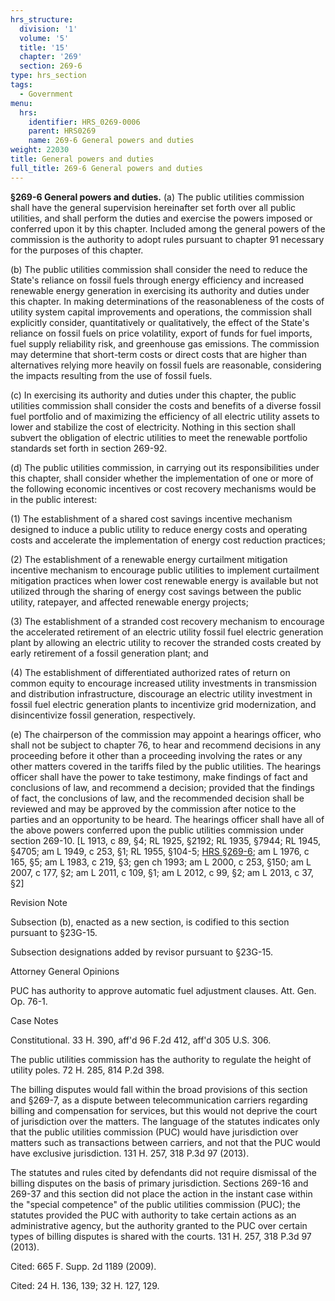 ```yaml
---
hrs_structure:
  division: '1'
  volume: '5'
  title: '15'
  chapter: '269'
  section: 269-6
type: hrs_section
tags:
  - Government
menu:
  hrs:
    identifier: HRS_0269-0006
    parent: HRS0269
    name: 269-6 General powers and duties
weight: 22030
title: General powers and duties
full_title: 269-6 General powers and duties
---
```

**§269-6 General powers and duties.** (a) The public utilities commission shall have the general supervision hereinafter set forth over all public utilities, and shall perform the duties and exercise the powers imposed or conferred upon it by this chapter. Included among the general powers of the commission is the authority to adopt rules pursuant to chapter 91 necessary for the purposes of this chapter.

(b) The public utilities commission shall consider the need to reduce the State's reliance on fossil fuels through energy efficiency and increased renewable energy generation in exercising its authority and duties under this chapter. In making determinations of the reasonableness of the costs of utility system capital improvements and operations, the commission shall explicitly consider, quantitatively or qualitatively, the effect of the State's reliance on fossil fuels on price volatility, export of funds for fuel imports, fuel supply reliability risk, and greenhouse gas emissions. The commission may determine that short-term costs or direct costs that are higher than alternatives relying more heavily on fossil fuels are reasonable, considering the impacts resulting from the use of fossil fuels.

(c) In exercising its authority and duties under this chapter, the public utilities commission shall consider the costs and benefits of a diverse fossil fuel portfolio and of maximizing the efficiency of all electric utility assets to lower and stabilize the cost of electricity. Nothing in this section shall subvert the obligation of electric utilities to meet the renewable portfolio standards set forth in section 269-92.

(d) The public utilities commission, in carrying out its responsibilities under this chapter, shall consider whether the implementation of one or more of the following economic incentives or cost recovery mechanisms would be in the public interest:

(1) The establishment of a shared cost savings incentive mechanism designed to induce a public utility to reduce energy costs and operating costs and accelerate the implementation of energy cost reduction practices;

(2) The establishment of a renewable energy curtailment mitigation incentive mechanism to encourage public utilities to implement curtailment mitigation practices when lower cost renewable energy is available but not utilized through the sharing of energy cost savings between the public utility, ratepayer, and affected renewable energy projects;

(3) The establishment of a stranded cost recovery mechanism to encourage the accelerated retirement of an electric utility fossil fuel electric generation plant by allowing an electric utility to recover the stranded costs created by early retirement of a fossil generation plant; and

(4) The establishment of differentiated authorized rates of return on common equity to encourage increased utility investments in transmission and distribution infrastructure, discourage an electric utility investment in fossil fuel electric generation plants to incentivize grid modernization, and disincentivize fossil generation, respectively.

(e) The chairperson of the commission may appoint a hearings officer, who shall not be subject to chapter 76, to hear and recommend decisions in any proceeding before it other than a proceeding involving the rates or any other matters covered in the tariffs filed by the public utilities. The hearings officer shall have the power to take testimony, make findings of fact and conclusions of law, and recommend a decision; provided that the findings of fact, the conclusions of law, and the recommended decision shall be reviewed and may be approved by the commission after notice to the parties and an opportunity to be heard. The hearings officer shall have all of the above powers conferred upon the public utilities commission under section 269-10\. [L 1913, c 89, §4; RL 1925, §2192; RL 1935, §7944; RL 1945, §4705; am L 1949, c 253, §1; RL 1955, §104-5; [HRS §269-6](/title-15/chapter-269/section-269-6/); am L 1976, c 165, §5; am L 1983, c 219, §3; gen ch 1993; am L 2000, c 253, §150; am L 2007, c 177, §2; am L 2011, c 109, §1; am L 2012, c 99, §2; am L 2013, c 37, §2]

Revision Note

Subsection (b), enacted as a new section, is codified to this section pursuant to §23G-15.

Subsection designations added by revisor pursuant to §23G-15.

Attorney General Opinions

PUC has authority to approve automatic fuel adjustment clauses. Att. Gen. Op. 76-1.

Case Notes

Constitutional. 33 H. 390, aff'd 96 F.2d 412, aff'd 305 U.S. 306.

The public utilities commission has the authority to regulate the height of utility poles. 72 H. 285, 814 P.2d 398.

The billing disputes would fall within the broad provisions of this section and §269-7, as a dispute between telecommunication carriers regarding billing and compensation for services, but this would not deprive the court of jurisdiction over the matters. The language of the statutes indicates only that the public utilities commission (PUC) would have jurisdiction over matters such as transactions between carriers, and not that the PUC would have exclusive jurisdiction. 131 H. 257, 318 P.3d 97 (2013).

The statutes and rules cited by defendants did not require dismissal of the billing disputes on the basis of primary jurisdiction. Sections 269-16 and 269-37 and this section did not place the action in the instant case within the "special competence" of the public utilities commission (PUC); the statutes provided the PUC with authority to take certain actions as an administrative agency, but the authority granted to the PUC over certain types of billing disputes is shared with the courts. 131 H. 257, 318 P.3d 97 (2013).

Cited: 665 F. Supp. 2d 1189 (2009).

Cited: 24 H. 136, 139; 32 H. 127, 129.